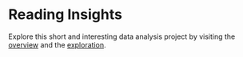 # Reading Insights

Explore this short and interesting data analysis project by visiting the [overview](overview.ipynb) and the [exploration](exploration.ipynb).
